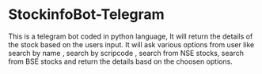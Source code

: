 # StockinfoBot-Telegram
This is a telegram bot coded in python language, It will return the details of the stock based on the users input. It will ask various options from user like search by name , search by scripcode , search from NSE stocks, search from BSE stocks and return the details basd on the choosen options.
